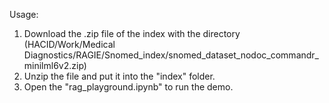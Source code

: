Usage:
1. Download the .zip file of the index with the directory (HACID/Work/Medical Diagnostics/RAGIE/Snomed_index/snomed_dataset_nodoc_commandr_minilml6v2.zip)
2. Unzip the file and put it into the "index" folder.
3. Open the "rag_playground.ipynb" to run the demo. 
